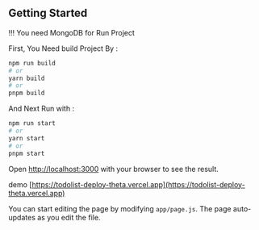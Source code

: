 ## Getting Started

!!! You need MongoDB for Run Project

First, You Need build Project By :

```bash
npm run build
# or
yarn build
# or
pnpm build
```

And Next Run with :

```bash
npm run start
# or
yarn start
# or
pnpm start
```

Open [http://localhost:3000](http://localhost:3000) with your browser to see the result.

demo [https://todolist-deploy-theta.vercel.app](https://todolist-deploy-theta.vercel.app)

You can start editing the page by modifying `app/page.js`. The page auto-updates as you edit the file.
